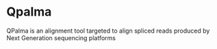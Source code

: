 # Qpalma

QPalma is an alignment tool targeted to align spliced reads produced by Next Generation sequencing platforms
